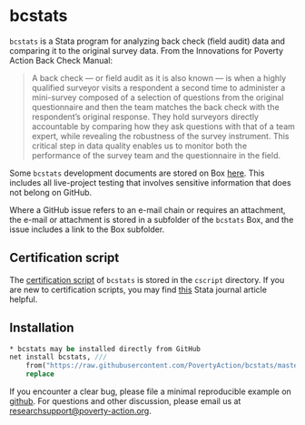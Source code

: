 bcstats
=======

`bcstats` is a Stata program for analyzing back check (field audit) data and comparing it to the original survey data. From the Innovations for Poverty Action Back Check Manual:

> A back check &mdash; or field audit as it is also known &mdash; is when a highly qualified surveyor visits a respondent a second time to administer a mini-survey composed of a selection of questions from the original questionnaire and then the team matches the back check with the respondent’s original response. They hold surveyors directly accountable by comparing how they ask questions with that of a team expert, while revealing the robustness of the survey instrument. This critical step in data quality enables us to monitor both the performance of the survey team and the questionnaire in the field.

Some `bcstats` development documents are stored on Box [here](https://ipastorage.box.com/bcstats-develop). This includes all live-project testing that involves sensitive information that does not belong on GitHub.

Where a GitHub issue refers to an e-mail chain or requires an attachment, the e-mail or attachment is stored in a subfolder of the `bcstats` Box, and the issue includes a link to the Box subfolder.

Certification script
--------------------

The [certification script](http://www.stata.com/help.cgi?cscript) of `bcstats` is stored in the `cscript` directory. If you are new to certification scripts, you may find [this](http://www.stata-journal.com/sjpdf.html?articlenum=pr0001) Stata journal article helpful.


## Installation

```Stata
* bcstats may be installed directly from GitHub
net install bcstats, ///
    from("https://raw.githubusercontent.com/PovertyAction/bcstats/master/ado") ///
    replace 
```

If you encounter a clear bug, please file a minimal reproducible example on [github](https://github.com/PovertyAction/high-frequency-checks/issues). For questions and other discussion, please email us at [researchsupport@poverty-action.org](mailto:researchsupport@poverty-action.org).
